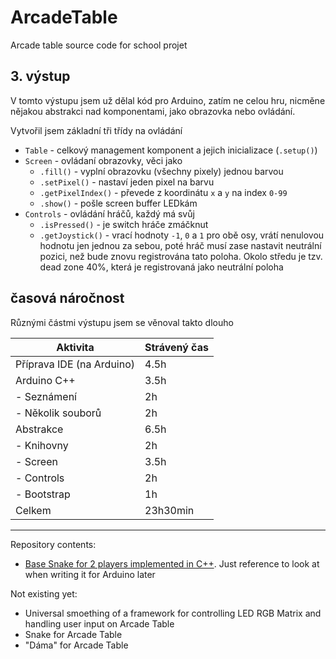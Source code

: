 # ArcadeTable
Arcade table source code for school projet

## 3. výstup

V tomto výstupu jsem už dělal kód pro Arduino, zatím ne celou hru, nicměne nějakou abstrakci nad komponentami, jako obrazovka nebo ovládání.

Vytvořil jsem základní tři třídy na ovládání
- `Table` - celkový management komponent a jejich inicializace (`.setup()`)
- `Screen` - ovládaní obrazovky, věci jako
    - `.fill()` - vyplní obrazovku (všechny pixely) jednou barvou
    - `.setPixel()` - nastaví jeden pixel na barvu
    - `.getPixelIndex()` - převede z koordinátu `x` a `y` na index `0-99`
    - `.show()` - pošle screen buffer LEDkám
- `Controls` - ovládání hráčů, každý má svůj
    - `.isPressed()` - je switch hráče zmáčknut
    - `.getJoystick()` - vrací hodnoty `-1`, `0` a `1` pro obě osy, vrátí nenulovou hodnotu jen jednou za sebou, poté hráč musí zase nastavit neutrální pozici, než bude znovu registrována tato poloha. Okolo středu je tzv. dead zone 40%, která je registrovaná jako neutrální poloha


## časová náročnost

Různými částmi výstupu jsem se věnoval takto dlouho

| Aktivita                  | Strávený čas  |
| ------------------------- | ------------- |
| Příprava IDE (na Arduino) | 4.5h          |
| Arduino C++               | 3.5h          |
| - Seznámení               | 2h            |
| - Několik souborů         | 2h            |
| Abstrakce                 | 6.5h          |
| - Knihovny                | 2h            |
| - Screen                  | 3.5h          |
| - Controls                | 2h            |
| - Bootstrap               | 1h            |
| Celkem                    | 23h30min      |

---
Repository contents:
- [Base Snake for 2 players implemented in C++](https://github.com/ur-fault/ArcadeTable/tree/master/SnakeCpp). Just reference to look at when writing it for Arduino later

Not existing yet:
- Universal smoething of a framework for controlling LED RGB Matrix and handling user input on Arcade Table
- Snake for Arcade Table
- "Dáma" for Arcade Table
